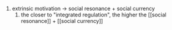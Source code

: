 1. extrinsic motivation → social resonance + social currency
	1. the closer to "integrated regulation", the higher the [[social resonance]] + [[social currency]]